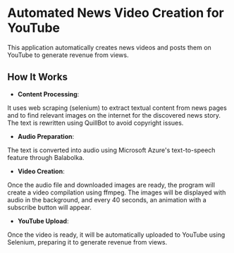 # Automated News Video Creation for YouTube

This application automatically creates news videos and posts them on YouTube to generate revenue from views.

## How It Works

- **Content Processing**:

It uses web scraping (selenium) to extract textual content from news pages and to find relevant images on the internet for the discovered news story. The text is rewritten using QuillBot to avoid copyright issues.

- **Audio Preparation**:

The text is converted into audio using Microsoft Azure's text-to-speech feature through Balabolka.

- **Video Creation**:

Once the audio file and downloaded images are ready, the program will create a video compilation using ffmpeg. The images will be displayed with audio in the background, and every 40 seconds, an animation with a subscribe button will appear.

- **YouTube Upload**:

Once the video is ready, it will be automatically uploaded to YouTube using Selenium, preparing it to generate revenue from views.
